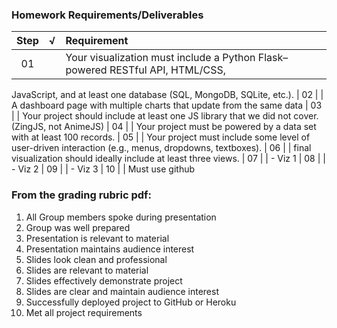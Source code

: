 ### Homework Requirements/Deliverables
| Step  | √ | Requirement |
| :---: | :---: | :--- 
| 01 |  | Your visualization must include a Python Flask–powered RESTful API, HTML/CSS,
JavaScript, and at least one database (SQL, MongoDB, SQLite, etc.).
| 02 |  | A dashboard page with multiple charts that update from the same data
| 03 |  | Your project should include at least one JS library that we did not cover. (ZingJS, not AnimeJS)
| 04 |  | Your project must be powered by a data set with at least 100 records.
| 05 |  | Your project must include some level of user-driven interaction (e.g., menus, dropdowns, textboxes).
| 06 |  | final visualization should ideally include at least three views.
| 07 |  |     - Viz 1
| 08 |  |     - Viz 2
| 09 |  |     - Viz 3
| 10 |  | Must use github

### From the grading rubric pdf:
1. All Group members spoke during presentation
2. Group was well prepared
3. Presentation is relevant to material
4. Presentation maintains audience interest
5. Slides look clean and professional
6. Slides are relevant to material
7. Slides effectively demonstrate project
8. Slides are clear and maintain audience interest
9. Successfully deployed project to GitHub or Heroku
10. Met all project requirements